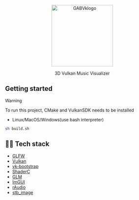 <p align="center">
    <img src="https://github.com/user-attachments/assets/67964b72-3a22-4b0b-a312-9c61d0b75e24" alt="GABVklogo" width="200"/>
</p>

<p align="center"> 3D Vulkan Music Visualizer </p>

## Getting started
> [!WARNING]
> To run this project, CMake and VulkanSDK needs to be installed <br>

- Linux/MacOS/Windows(use bash interpreter)
```bash
sh build.sh
```

## 👨‍💻 Tech stack
- [GLFW](https://github.com/glfw/glfw)
- [Vulkan](https://www.vulkan.org)
- [vk-bootstrap](https://github.com/charles-lunarg/vk-bootstrap)
- [ShaderC](https://github.com/google/shaderc?tab=readme-ov-file)
- [GLM](https://github.com/g-truc/glm)
- [ImGUI](https://github.com/ocornut/imgui)
- [rAudio](https://github.com/raysan5/raudio)
- [stb_image](https://github.com/nothings/stb/blob/master/stb_image.h)

